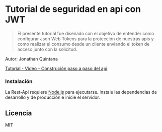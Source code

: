 # Tutorial de seguridad en api con JWT

> El presente tutorial fue diseñado con el objetivo de entender como configurar Json Web Tokens para la protección de nuestras apis y como realizar el consumo desde un cliente enviando el token de acceso junto con la solicitud.

Autor: Jonathan Quintana

[Tutorial - Vídeo - Construción paso a paso del api](https://www.youtube.com/watch?v=Af5P1YkXFdw)


### Instalación
La Rest-Api requiere [Node.js](https://nodejs.org/) para ejecutarse.
Instale las dependencias de desarrollo y de producción e inicie el servidor.

Licencia
----
MIT

